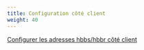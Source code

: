```yaml
---
title: Configuration côté client
weight: 40
---
```


[Configurer les adresses hbbs/hbbr côté client](/docs/fr/self-host/install/#étape-3--définir-ladresse-ip-hbbshbbr-côté-client)
##
